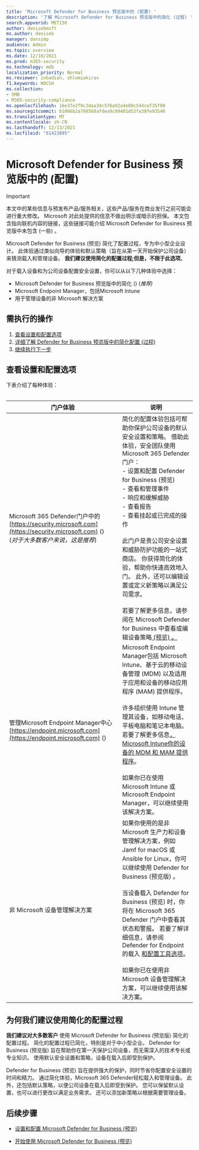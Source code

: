 ```yaml
---
title: 'Microsoft Defender for Business 预览版中的 (配置) '
description: '了解 Microsoft Defender for Business 预览版中的简化 (过程) '
search.appverid: MET150
author: denisebmsft
ms.author: deniseb
manager: dansimp
audience: Admin
ms.topic: overview
ms.date: 12/10/2021
ms.prod: m365-security
ms.technology: mdb
localization_priority: Normal
ms.reviewer: inbadian, shlomiakirav
f1.keywords: NOCSH
ms.collection:
- SMB
- M365-security-compliance
ms.openlocfilehash: 16e37e2f0c3daa34c576a92a4e08c544cef35f00
ms.sourcegitcommit: b1066b2a798568afdea9c09401d52fa38fe93546
ms.translationtype: MT
ms.contentlocale: zh-CN
ms.lasthandoff: 12/13/2021
ms.locfileid: "61423895"
---
```

# <a name="the-simplified-configuration-process-in-microsoft-defender-for-business-preview"></a>Microsoft Defender for Business 预览版中的 (配置) 

> [!IMPORTANT]
> 本文中的某些信息与预发布产品/服务相关，这些产品/服务在商业发行之前可能会进行重大修改。 Microsoft 对此处提供的信息不做出明示或暗示的担保。 本文包含指向联机内容的链接，这些链接可能介绍 Microsoft Defender for Business 预览版中未包含 (一些) 。

Microsoft Defender for Business (预览) 简化了配置过程，专为中小型企业设计。 此体验通过类似向导的体验和默认策略（旨在从第一天开始保护公司设备）来猜测载入和管理设备。 **我们建议使用简化的配置过程;但是，不限于此选项**。

对于载入设备和为公司设备配置安全设置，你可以从以下几种体验中选择： 

- Microsoft Defender for Business 预览版中的简化 ()  (*推荐)* 
- Microsoft Endpoint Manager，包括Microsoft Intune
- 用于管理设备的非 Microsoft 解决方案 

## <a name="what-to-do"></a>需执行的操作

1. [查看设置和配置选项](#review-your-setup-and-configuration-options)
2. [详细了解 Defender for Business 预览版中的简化配置 (过程) ](#why-we-recommend-using-the-simplified-configuration-process)
3. [继续执行下一步](#next-steps)

## <a name="review-your-setup-and-configuration-options"></a>查看设置和配置选项

下表介绍了每种体验：
<br/><br/>

| 门户体验  | 说明  |
|---------|---------|
| Microsoft 365 Defender门户中的 [https://security.microsoft.com](https://security.microsoft.com) ()  <br/> (*对于大多数客户来说，这是推荐*)   | 简化的配置体验包括可帮助你保护公司设备的默认安全设置和策略。 借助此体验，安全团队使用Microsoft 365 Defender门户： <br/>- 设置和配置 Defender for Business (预览)  <br/>- 查看和管理事件<br/>- 响应和缓解威胁<br/>- 查看报告<br/>- 查看挂起或已完成的操作 <br/><br/> 此门户是贵公司安全设置和威胁防护功能的一站式商店。 你获得简化的体验，帮助你快速高效地入门。  此外，还可以编辑设置或定义新策略以满足公司需求。<br/><br/>若要了解更多信息，请参阅在 Microsoft Defender for Business 中查看或编辑设备策略[ (预览) 。 ](mdb-view-edit-policies.md) |
| 管理Microsoft Endpoint Manager中心 [https://endpoint.microsoft.com](https://endpoint.microsoft.com) ()   | Microsoft Endpoint Manager包括 Microsoft Intune、基于云的移动设备管理 (MDM) 以及适用于应用和设备的移动应用程序 (MAM) 提供程序。 <br/><br/>许多组织使用 Intune 管理其设备，如移动电话、平板电脑和笔记本电脑。 若要了解更多信息[，Microsoft Intune你的设备的 MDM 和 MAM 提供程序](/mem/intune/fundamentals/what-is-intune)。 <br/><br/>如果你已在使用 Microsoft Intune 或 Microsoft Endpoint Manager，可以继续使用该解决方案。 |
| 非 Microsoft 设备管理解决方案  | 如果你使用的是非 Microsoft 生产力和设备管理解决方案，例如 Jamf for macOS 或 Ansible for Linux，你可以继续使用 Defender for Business (预览版) 。 <br/><br/>当设备载入 Defender for Business (预览) 时，你将在 Microsoft 365 Defender 门户中查看其状态和警报。 若要了解详细信息，请参阅 Defender for Endpoint 的载入 [和配置工具选项](../defender-endpoint/onboard-configure.md)。<br/><br/>如果你已在使用非 Microsoft 设备管理解决方案，可以继续使用该解决方案。 |


## <a name="why-we-recommend-using-the-simplified-configuration-process"></a>为何我们建议使用简化的配置过程

**我们建议对大多数客户** 使用 Microsoft Defender for Business (预览版) 简化的配置过程。 简化的配置过程已简化，特别是对于中小型企业。 Defender for Business (预览版) 旨在帮助你在第一天保护公司设备，而无需深入的技术专长或专业知识。 使用默认安全设置和策略，设备在载入后即受到保护。


Defender for Business (预览) 旨在提供强大的保护，同时节省你配置安全设置的时间和精力。 通过简化体验，Microsoft 365 Defender轻松载入和管理设备。 此外，还包括默认策略，以便公司设备在载入后即受到保护。 您可以保留默认设置，也可以进行更改以满足业务需求。 还可以添加新策略以根据需要管理设备。

## <a name="next-steps"></a>后续步骤

- [设置和配置 Microsoft Defender for Business (预览) ](mdb-setup-configuration.md)

- [开始使用 Microsoft Defender for Business (预览) ](mdb-get-started.md)